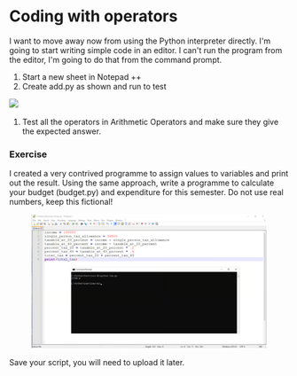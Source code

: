 # Coding with operators

I want to move away now from using the Python interpreter directly. I'm going to start writing simple code in an editor. I can't run the program from the editor, I'm going to do that from the command prompt.

1. Start a new sheet in Notepad ++
2. Create add.py as shown and run to test

![](https://www.gitbook.com/cdn-cgi/image/dpr=2,width=760,onerror=redirect,format=auto/https%3A%2F%2Fcontent.gitbook.com%2Fcontent%2FwaPIks0TDQHpI0Cy8Jml%2Fblobs%2F0CGLhcQ71LMQON1athkD%2Fimage.png)

1. Test all the operators in Arithmetic Operators and make sure they give the expected answer.

### Exercise <a href="#exercise" id="exercise"></a>

I created a very contrived programme to assign values to variables and print out the result. Using the same approach, write a programme to calculate your budget (budget.py) and expenditure for this semester. Do not use real numbers, keep this fictional!

<figure><img src="../.gitbook/assets/image.png" alt=""><figcaption></figcaption></figure>

Save your script, you will need to upload it later.
